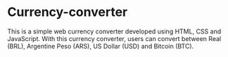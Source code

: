 # Currency-converter
This is a simple web currency converter developed using HTML, CSS and JavaScript. With this currency converter, users can convert between Real (BRL), Argentine Peso (ARS), US Dollar (USD) and Bitcoin (BTC).
